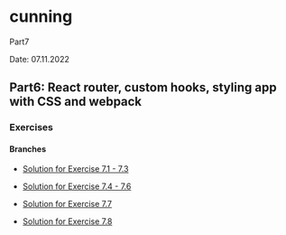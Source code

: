 # cunning
Part7

Date: 07.11.2022

## Part6: React router, custom hooks, styling app with CSS and webpack

### Exercises

#### Branches

- [Solution for Exercise 7.1 - 7.3](https://github.com/aiotrope/cunning/tree/7.1a/routed-anecdotes)

- [Solution for Exercise 7.4 - 7.6](https://github.com/aiotrope/cunning/tree/7.4/routed-anecdotes)

- [Solution for Exercise 7.7](https://github.com/aiotrope/cunning/tree/7.4/country-hook)

- [Solution for Exercise 7.8](https://github.com/aiotrope/cunning/tree/7.4/ultimate-hooks)

